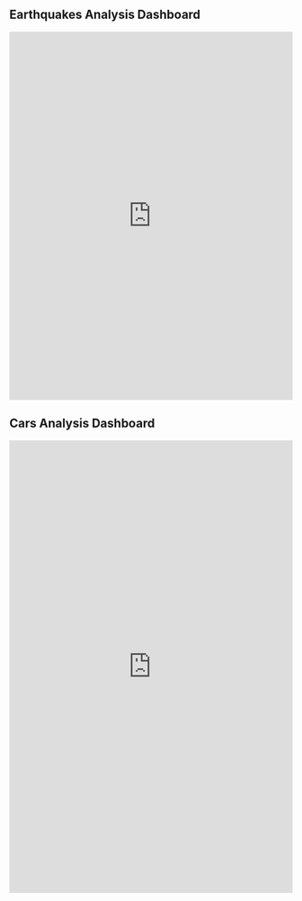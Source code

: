 ## Earthquakes Analysis Dashboard

<iframe width="100%" height="656" frameborder="0"
  src="https://observablehq.com/embed/@nataliacaldas/visualizando-dados-de-terremoto-usando-a-api-vega-lite-part?cells=dashboard%2Cearthquakes"></iframe>
  
## Cars Analysis Dashboard
 <iframe width="100%" height="806" frameborder="0"
  src="https://observablehq.com/embed/@nataliacaldas/vega-lite-api-exercicios-2022?cells=hpByYear%2Ccars%2ChpByDisplacement"></iframe>
